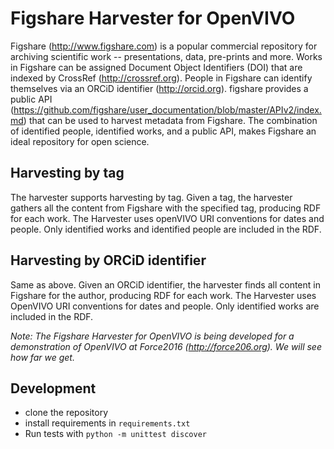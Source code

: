 # Figshare Harvester for OpenVIVO

Figshare (http://www.figshare.com) is a popular commercial repository for archiving scientific 
work -- presentations, data, pre-prints and more.  Works in Figshare can be assigned Document Object Identifiers (DOI) that are
indexed by CrossRef (http://crossref.org).  People in Figshare can identify themselves via an ORCiD identifier (http://orcid.org).
figshare provides a public API (https://github.com/figshare/user_documentation/blob/master/APIv2/index.md) that can be used to 
harvest metadata from Figshare.  The combination of identified people, identified works, and a public API, makes Figshare an ideal 
repository for open science.

## Harvesting by tag

The harvester supports harvesting by tag.  Given a tag, the harvester gathers all the content from Figshare with the specified tag,
producing RDF for each work.  The Harvester uses openVIVO URI conventions for dates and people.  Only identified works and identified
people are included in the RDF.

## Harvesting by ORCiD identifier

Same as above.  Given an ORCiD identifier, the harvester finds all content in Figshare for the author, producing RDF for each work.
The Harvester uses OpenVIVO URI conventions for dates and people.  Only identified works are included in the RDF.

*Note:  The Figshare Harvester for OpenVIVO is being developed for a demonstration of OpenVIVO at Force2016 (http://force206.org). We
will see how far we get.*

## Development

* clone the repository
* install requirements in `requirements.txt`
* Run tests with `python -m unittest discover`

